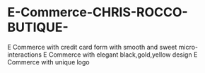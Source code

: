# E-Commerce-CHRIS-ROCCO-BUTIQUE-

E Commerce with credit card form with smooth and sweet micro-interactions
E Commerce with elegant black,gold,yellow design 
E Commerce with unique logo 
